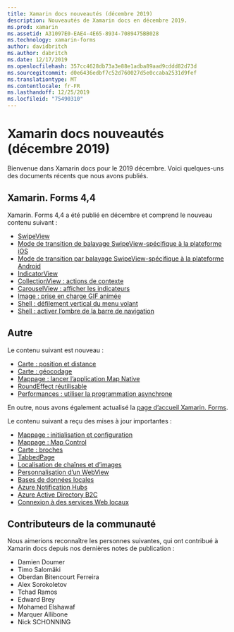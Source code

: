 ```yaml
---
title: Xamarin docs nouveautés (décembre 2019)
description: Nouveautés de Xamarin docs en décembre 2019.
ms.prod: xamarin
ms.assetid: A31097E0-EAE4-4E65-8934-7089475BB028
ms.technology: xamarin-forms
author: davidbritch
ms.author: dabritch
ms.date: 12/17/2019
ms.openlocfilehash: 357cc4628db73a3e88e1adba89aad9cddd82d73d
ms.sourcegitcommit: d0e6436edbf7c52d760027d5e0ccaba2531d9fef
ms.translationtype: MT
ms.contentlocale: fr-FR
ms.lasthandoff: 12/25/2019
ms.locfileid: "75490310"
---
```

# <a name="xamarin-docs-whats-new-december-2019"></a>Xamarin docs nouveautés (décembre 2019)

Bienvenue dans Xamarin docs pour le 2019 décembre. Voici quelques-uns des documents récents que nous avons publiés.

## <a name="xamarinforms-44"></a>Xamarin. Forms 4,4

Xamarin. Forms 4,4 a été publié en décembre et comprend le nouveau contenu suivant :

- [SwipeView](~/xamarin-forms/user-interface/swipeview.md)
- [Mode de transition de balayage SwipeView-spécifique à la plateforme iOS](~/xamarin-forms/platform/ios/swipeview-swipetransitionmode.md)
- [Mode de transition par balayage SwipeView-spécifique à la plateforme Android](~/xamarin-forms/platform/android/swipeview-swipetransitionmode.md)
- [IndicatorView](~/xamarin-forms/user-interface/indicatorview.md)
- [CollectionView : actions de contexte](~/xamarin-forms/user-interface/collectionview/populate-data.md#context-menus)
- [CarouselView : afficher les indicateurs](~/xamarin-forms/user-interface/carouselview/populate-data.md#display-indicators)
- [Image : prise en charge GIF animée](~/xamarin-forms/user-interface/images.md#animated-gifs)
- [Shell : défilement vertical du menu volant](~/xamarin-forms/app-fundamentals/shell/flyout.md#flyout-vertical-scroll)
- [Shell : activer l’ombre de la barre de navigation](~/xamarin-forms/app-fundamentals/shell/configuration.md#enable-navigation-bar-shadow)

## <a name="other"></a>Autre

Le contenu suivant est nouveau :

- [Carte : position et distance](~/xamarin-forms/user-interface/map/position-distance.md)
- [Carte : géocodage](~/xamarin-forms/user-interface/map/geocoder.md)
- [Mappage : lancer l’application Map Native](~/xamarin-forms/user-interface/map/native-map-app.md)
- [RoundEffect réutilisable](~/xamarin-forms/app-fundamentals/effects/reusable-roundeffect.md)
- [Performances : utiliser la programmation asynchrone](~/xamarin-forms/deploy-test/performance.md#use-asynchronous-programming)

En outre, nous avons également actualisé la [page d’accueil Xamarin. Forms](~/xamarin-forms/index.yml).

Le contenu suivant a reçu des mises à jour importantes :

- [Mappage : initialisation et configuration](~/xamarin-forms/user-interface/map/setup.md)
- [Mappage : Map Control](~/xamarin-forms/user-interface/map/map.md)
- [Carte : broches](~/xamarin-forms/user-interface/map/pins.md)
- [TabbedPage](~/xamarin-forms/app-fundamentals/navigation/tabbed-page.md)
- [Localisation de chaînes et d’images](~/xamarin-forms/app-fundamentals/localization/text.md)
- [Personnalisation d’un WebView](~/xamarin-forms/app-fundamentals/custom-renderer/hybridwebview.md)
- [Bases de données locales](~/xamarin-forms/data-cloud/data/databases.md)
- [Azure Notification Hubs](~/xamarin-forms/data-cloud/azure-services/azure-notification-hub.md)
- [Azure Active Directory B2C](~/xamarin-forms/data-cloud/authentication/azure-ad-b2c.md)
- [Connexion à des services Web locaux](~/cross-platform/deploy-test/connect-to-local-web-services.md)

## <a name="community-contributors"></a>Contributeurs de la communauté

Nous aimerions reconnaître les personnes suivantes, qui ont contribué à Xamarin docs depuis nos dernières notes de publication :

- Damien Doumer
- Timo Salomäki
- Oberdan Bitencourt Ferreira
- Alex Sorokoletov
- Tchad Ramos
- Edward Brey
- Mohamed Elshawaf
- Marquer Allibone
- Nick SCHONNING
